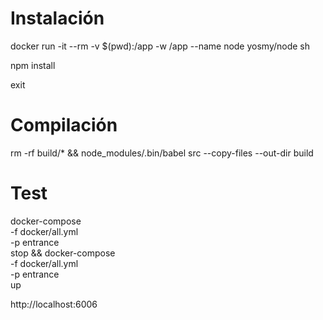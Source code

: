 # Instalación

docker run -it --rm -v $(pwd):/app -w /app --name node yosmy/node sh

npm install

exit

# Compilación

rm -rf build/* && node_modules/.bin/babel src --copy-files --out-dir build

# Test

docker-compose \
-f docker/all.yml \
-p entrance \
stop && docker-compose \
-f docker/all.yml \
-p entrance \
up

http://localhost:6006